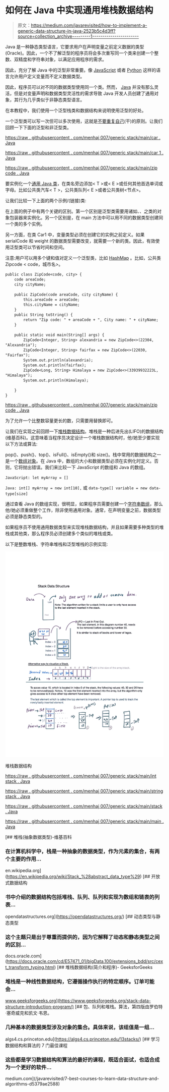 # 如何在 Java 中实现通用堆栈数据结构

> 原文：<https://medium.com/javarevisited/how-to-implement-a-generic-data-structure-in-java-2523b5c4d3ff?source=collection_archive---------1----------------------->

Java 是一种静态类型语言，它要求用户在声明变量之前定义数据的类型(Oracle)。因此，一个不了解泛型的程序员将会多次重写同一个类来创建一个整数、双精度和字符串对象，以满足应用程序的需求。

因此，充分了解 Java 中的泛型非常重要。像 [JavaScript](/javarevisited/5-best-javascript-books-for-beginners-and-experienced-web-developers-2c6353d1cc85) 或者 [Python](/javarevisited/10-best-python-certification-courses-from-coursera-4576890eb6b3) 这样的语言允许用户定义变量而不定义数据类型。

因此，程序员可以对不同的数据类型使用同一个类。然而， [Java](/javarevisited/10-best-places-to-learn-java-online-for-free-ce5e713ab5b2) 并没有那么灵活，但是对变量声明和数据类型灵活性的需求导致 Java 开发人员创建了通用对象，其行为几乎类似于非静态类型语言。

在本教程中，我们使用一个泛型栈类和数据结构来说明使用泛型的好处。

一个泛型类可以写一次但可以多次使用，这就是[不要重复自己](/javarevisited/10-oop-design-principles-you-can-learn-in-2020-f7370cccdd31)(干)的原则。让我们回顾一下下面的泛型和非泛型类。

[https://raw . githubusercontent . com/menhaj 007/generic stack/main/car . Java](https://raw.githubusercontent.com/menhaj007/genericStack/main/Car.java)

[https://raw . githubusercontent . com/menhaj 007/generic stack/main/car 1 . Java](https://raw.githubusercontent.com/menhaj007/genericStack/main/Car1.java)

[https://raw . githubusercontent . com/menhaj 007/generic stack/main/zip code . Java](https://raw.githubusercontent.com/menhaj007/genericStack/main/ZipCode.java)

要实例化一个[通用 Java 类](https://javarevisited.blogspot.com/2012/08/how-to-write-parametrized-class-method-Generic-example.html#axzz6tWnd7QYO)，在类名旁边添加< T >或< E >或任何其他首选单词或字母。比如公共类汽车< T >，公共类队列< E >或者公共类树<节点>。

让我们比较一下上面的两个示例/(链接)类:

在上面的例子中有两个关键的区别。第一个区别是泛型类需要用诸如<integer>、<double>、<string>之类的对象包装器来实例化。另一个区别是，在 main 方法中可以用不同的数据类型创建同一个类的多个实例。</string></double></integer>

另一方面，在类 Car1 中，变量类型必须在创建它的实例之前定义。如果 serialCode 和 weight 的数据类型需要改变，就需要一个新的类。因此，有效使用泛型类可以节省时间和空间。

注意:用户可以用多个键和值对定义一个泛型类，比如 [HashMap](https://www.java67.com/2013/02/10-examples-of-hashmap-in-java-programming-tutorial.html) 。比如，公共类 Zipcode < code，城市名>。

```
public class ZipCode<code, city> {
    code areaCode;
    city cityName;

    public ZipCode(code areaCode, city cityName) {
        this.areaCode = areaCode;
        this.cityName = cityName;
    }
    public String toString() {
        return "Zip code: " + areaCode + ", City name: " + cityName;
    }

    public static void main(String[] args) {
        ZipCode<Integer, String> alexandria = new ZipCode<>(22304, "Alexandria");
        ZipCode<Integer, String> fairfax = new ZipCode<>(22030, "Fairfax");
        System.out.println(alexandria);
        System.out.println(fairfax);
        ZipCode<Long, String> Himalaya = new ZipCode<>(33939932223L, "Himalaya");
        System.out.println(Himalaya);

    }
}
```

[https://raw . githubusercontent . com/menhaj 007/generic stack/main/zip code . Java](https://raw.githubusercontent.com/menhaj007/genericStack/main/ZipCode.java)

为了允许一个比整数容量更长的数，只需要用<long string="">替换<integer string="">即可。</integer></long>

让我们在实现之前回顾一下[堆栈数据结构](https://www.java67.com/2013/08/ata-structures-in-java-programming-array-linked-list-map-set-stack-queue.html)。堆栈是一种后进先出(LIFO)的数据结构(维基百科)。这意味着当程序员决定设计一个堆栈数据结构时，他/她至少要实现以下方法或算法:

pop()、push()、top()、isFull()、isEmpty()和 size()。栈中常用的数据结构之一是一个[数组对象](/javarevisited/20-array-coding-problems-and-questions-from-programming-interviews-869b475b9121?source=---------33------------------)。在 Java 中，数组的大小和数据类型必须在实例化时定义。否则，它将抛出错误。我们来比较一下 JavaScript 的数组和 Java 的数组。

`JavaScript: let myArray = []`

`Java: int[] myArray = new int[10],`
或
`data-type[] variable = new data-type[size]`

通过查看 Java 的数组实现，很明显，如果程序员需要创建一个[字符串数组](https://javarevisited.blogspot.com/2013/11/java-array-101-for-programmers-and.html)，那么他/她必须重做整个工作，除非使用通用对象。通常，在声明变量之前，数据类型必须是静态类型的。

如果程序员不使用通用数据类型来实现堆栈数据结构，并且如果需要多种类型的堆栈或其他类，那么程序员必须创建多个类似的堆栈或类。

以下是整数堆栈、字符串堆栈和泛型堆栈的示例实现:

[![](img/24ecba68d9c61747017ffc200dfcf336.png)](https://javarevisited.blogspot.com/2017/03/difference-between-stack-and-queue-data-structure-in-java.html#axzz5dxZIUUxy)

堆栈数据结构

[https://raw . githubusercontent . com/menhaj 007/generic stack/main/int stack . Java](https://raw.githubusercontent.com/menhaj007/genericStack/main/IntStack.java)

[https://raw . githubusercontent . com/menhaj 007/generic stack/main/string stack . Java](https://raw.githubusercontent.com/menhaj007/genericStack/main/StringStack.java)

[https://raw . githubusercontent . com/menhaj 007/generic stack/main/stack . Java](https://raw.githubusercontent.com/menhaj007/genericStack/main/Stack.java)

[https://raw . githubusercontent . com/menhaj 007/generic stack/main/main . Java](https://raw.githubusercontent.com/menhaj007/genericStack/main/Main.java)

[](https://en.wikipedia.org/wiki/Stack_%28abstract_data_type%29) [## 堆栈(抽象数据类型)-维基百科

### 在计算机科学中，栈是一种抽象的数据类型，作为元素的集合，有两个主要的作用…

en.wikipedia.org](https://en.wikipedia.org/wiki/Stack_%28abstract_data_type%29)  [## 开放式数据结构

### 书中介绍的数据结构包括堆栈、队列、队列和实现为数组和链表的列表…

opendatastructures.org](https://opendatastructures.org/)  [## 动态类型与静态类型

### 这个主题只是出于尊重而提供的，因为它解释了动态和静态类型之间的区别…

docs.oracle.com](https://docs.oracle.com/cd/E57471_01/bigData.100/extensions_bdd/src/cext_transform_typing.html) [](https://www.geeksforgeeks.org/stack-data-structure-introduction-program/) [## 堆栈数据结构(简介和程序)- GeeksforGeeks

### 堆栈是一种线性数据结构，它遵循操作执行的特定顺序。订单可能会…

www.geeksforgeeks.org](https://www.geeksforgeeks.org/stack-data-structure-introduction-program/) [](https://algs4.cs.princeton.edu/13stacks/) [## 包、队列和堆栈。算法，第四版由罗伯特·塞奇威克和凯文·韦恩。

### 几种基本的数据类型涉及对象的集合。具体来说，该组值是一组…

algs4.cs.princeton.edu](https://algs4.cs.princeton.edu/13stacks/) [](/javarevisited/7-best-courses-to-learn-data-structure-and-algorithms-d5379ae2588) [## 学习数据结构和算法的 7 门最佳课程

### 这些都是学习数据结构和算法的最好的课程，既适合面试，也适合成为一个更好的软件…

medium.com](/javarevisited/7-best-courses-to-learn-data-structure-and-algorithms-d5379ae2588)